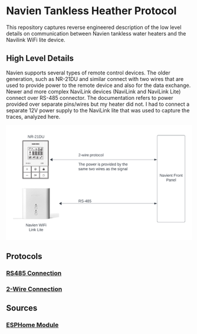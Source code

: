 # Navien Tankless Heather Protocol

This repository captures reverse engineered description of the low level details on communication between Navien tankless water heaters and the Navilink WiFi lite device.

## High Level Details

Navien supports several types of remote control devices. The older generation, such as NR-21DU and similar connect with two wires that are used to provide power to the remote device and also for the data exchange. Newer and more complex NaviLink devices (NaviLink and NaviLink Lite) connect over RS-485 connector. The documentation refers to power provided over separate pins/wires but my heater did not. I had to connect a separate 12V power supply to the NaviLink lite that was used to capture the traces, analyzed here.

![image](doc/Navien.png)

## Protocols
### [RS485 Connection](/doc/rs485.md)
### [2-Wire Connection](/doc/2-wire.md)

## Sources

### [ESPHome Module](/esphome/readme.md)